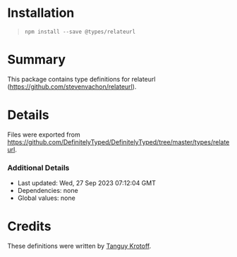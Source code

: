 # Installation
> `npm install --save @types/relateurl`

# Summary
This package contains type definitions for relateurl (https://github.com/stevenvachon/relateurl).

# Details
Files were exported from https://github.com/DefinitelyTyped/DefinitelyTyped/tree/master/types/relateurl.

### Additional Details
 * Last updated: Wed, 27 Sep 2023 07:12:04 GMT
 * Dependencies: none
 * Global values: none

# Credits
These definitions were written by [Tanguy Krotoff](https://github.com/tkrotoff).
